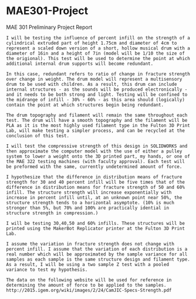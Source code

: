 # MAE301-Project
MAE 301 Preliminary Project Report 

	I will be testing the influence of percent infill on the strength of a cylindrical extruded part of height 1.75cm and diameter of 4cm to represent a scaled down version of a short, hollow musical drum with a diameter of 16in and a height of 7in (model will be 1/10 the size of the origional). This test will be used to determine the point at which additional internal drum supports will become redundant. 
	
	In this case, redundant refers to ratio of change in fracture strength over change in weight. The drum model will represent a multisensory drum to be used with children. As a result, this drum can include internal structures - as the sounds will be produced electronically - and it needs to be both strong and light. Testing will be confined to the midrange of infill - 30% - 60% - as this area should (logically) contain the point at which structures begin being redundant.
	
	The drum topography and filament will remain the same throughout each test. The drum will have a smooth topography and the filament will be PLA as it is the most highly used filament type in the Fulton 3D Print Lab, will make testing a simpler process, and can be recycled at the conclusion of this test. 
	
	I will test the compressive strength of this design in SOLIDWORKS and then approximate the computer model with the use of either a pulley system to lower a weight onto the 3D printed part, my hands, or one of the MAE 322 testing machines (with faculty approval). Each test will be preformed with the same, currently undetermined amount of force. 
	
	I hypothesize that the difference in distribution means of fracture strength for 30 and 40 percent infill will be five times that of the difference in distribution means for fracture strength of 50 and 60% infill. The structure strength will increase exponentially with increase in percent infill until, at an unknown point near 50%, the structure strength tends to a horizontal asymptote. (10% is much stronger than 5%, but 70% and 100% are practically idential in structure strength in compression.)
	
	I will be testing 30,40,50 and 60% infills. These structures will be printed using the MakerBot Replicator printer at the Fulton 3D Print Lab. 
	
	I assume the variation in fracture strength does not change with percent infill. I assume that the variation of each distribution is a real number which will be approximated by the sample variance for all samples as each sample is the same structure design and filament type. As a result, I will be using a two sample Z test with a pooled variance to test my hypothesis. 
  
	The data on the following website will be used for reference in determining the amount of force to be applied to the samples. http://2015.igem.org/wiki/images/2/24/CamJIC-Specs-Strength.pdf




